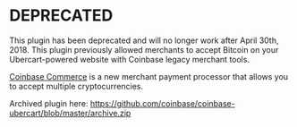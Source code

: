 DEPRECATED
================

This plugin has been deprecated and will no longer work after April 30th, 2018. This plugin previously allowed merchants to accept Bitcoin on your Ubercart-powered website with Coinbase legacy merchant tools.

[Coinbase Commerce](https://commerce.coinbase.com) is a new merchant payment processor that allows you to accept multiple cryptocurrencies.

Archived plugin here: https://github.com/coinbase/coinbase-ubercart/blob/master/archive.zip
